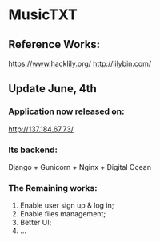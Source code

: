 # MusicTXT


## Reference Works: 
https://www.hacklily.org/
http://lilybin.com/

## Update June, 4th

### Application now released on:
http://137.184.67.73/

### Its backend:
Django + Gunicorn + Nginx + Digital Ocean

### The Remaining works:
1. Enable user sign up & log in;
2. Enable files management;
3. Better UI;
4. ...

